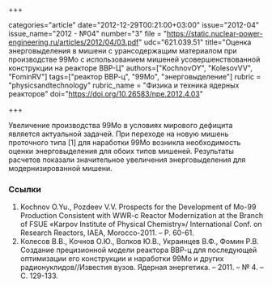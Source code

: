 +++

categories="article"
date="2012-12-29T00:21:00+03:00"
issue="2012-04"
issue_name="2012 - №04"
number="3"
file = "https://static.nuclear-power-engineering.ru/articles/2012/04/03.pdf"
udc="621.039.51"
title="Оценка энерговыделения в мишени с урансодержащим материалом при производстве 99Мо с использованием мишеней усовершенствованной конструкции на реакторе ВВР-Ц"
authors=["KochnovOY", "KolesovVV", "FominRV"]
tags=["реактор ВВР-ц", "99Mo", "энерговыделение"]
rubric = "physicsandtechnology"
rubric_name = "Физика и техника ядерных реакторов"
doi="https://doi.org/10.26583/npe.2012.4.03"

+++

Увеличение производства 99Mo в условиях мирового дефицита является актуальной задачей. При переходе на новую мишень проточного типа [1] для наработки 99Mo возникла необходимость оценки энерговыделения для обоих типов мишеней. Результаты расчетов показали значительное увеличения энерговыделения для модернизированной мишени.

### Ссылки

1. Kochnov O.Yu., Pozdeev V.V. Prospects for the Development of Mo-99 Production Consistent with WWR-c Reactor Modernization at the Branch of FSUE «Karpov Institute of Physical Chemistry»/ International Conf. on Research Reactors, IAEA, Morocco-2011. – Р. 60-61.
2. Колесов В.В., Кочнов О.Ю., Волков Ю.В., Украинцев В.Ф., Фомин Р.В. Создание прецизионной модели реактора ВВР-ц для последующей оптимизации его конструкции и наработки 99Mo и других радионуклидов//Известия вузов. Ядерная энергетика. – 2011. – № 4. – С. 129-133.